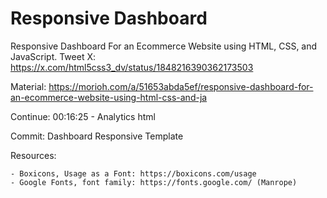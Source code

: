 # Responsive Dashboard

Responsive Dashboard For an Ecommerce Website using HTML, CSS, and JavaScript. Tweet X: https://x.com/html5css3_dv/status/1848216390362173503

Material: https://morioh.com/a/51653abda5ef/responsive-dashboard-for-an-ecommerce-website-using-html-css-and-ja

Continue: 00:16:25 - Analytics html

Commit: Dashboard Responsive Template

Resources: 

    - Boxicons, Usage as a Font: https://boxicons.com/usage
    - Google Fonts, font family: https://fonts.google.com/ (Manrope)